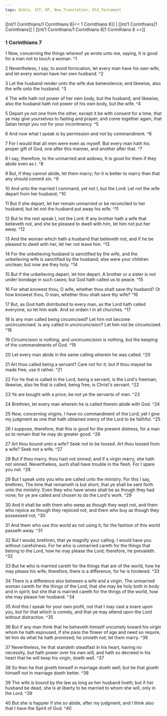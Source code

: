 ```yaml
---
tags: Bible, JST, NT, New_Translation, Old_Testament
---
```


[[nt/1 Corinthians/1 Corinthians 6|<< 1 Corinthians 6]] | [[nt/1 Corinthians|1 Corinthians]] | [[nt/1 Corinthians/1 Corinthians 8|1 Corinthians 8 >>]]

### 1 Corinthians 7

1 Now, concerning the things whereof ye wrote unto me, saying, It is good for a man not to touch a woman.  ^1

2 Nevertheless, I say, to avoid fornication, let every man have his own wife, and let every woman have her own husband.  ^2

3 Let the husband render unto the wife due benevolence; and likewise, also the wife unto the husband.  ^3

4 The wife hath not power of her own body, but the husband; and likewise, also the husband hath not power of his own body, but the wife.  ^4

5 Depart ye not one from the other, except it be with consent for a time, that ye may give yourselves to fasting and prayer; and come together again, that Satan tempt you not for your incontinency.  ^5

6 And now what I speak is by permission and not by commandment.  ^6

7 For I would that all men were even as myself. But every man hath his proper gift of God, one after this manner, and another after that.  ^7

8 I say, therefore, to the unmarried and widows, It is good for them if they abide even as I.  ^8

9 But, if they cannot abide, let them marry; for it is better to marry than that any should commit sin.  ^9

10 And unto the married I command, yet not I, but the Lord: Let not the wife depart from her husband;  ^10

11 But if she depart, let her remain unmarried or be reconciled to her husband; but let not the husband put away his wife.  ^11

12 But to the rest speak I, not the Lord: If any brother hath a wife that believeth not, and she be pleased to dwell with him, let him not put her away.  ^12

13 And the woman which hath a husband that believeth not, and if he be pleased to dwell with her, let her not leave him.  ^13

14 For the unbelieving husband is sanctified by the wife, and the unbelieving wife is sanctified by the husband; else were your children unclean; but now are they holy.  ^14

15 But if the unbelieving depart, let him depart. A brother or a sister is not under bondage in such cases; but God hath called us to peace.  ^15

16 For what knowest thou, O wife, whether thou shalt save thy husband? Or how knowest thou, O man, whether thou shalt save thy wife?  ^16

17 But, as God hath distributed to every man, as the Lord hath called everyone, so let him walk. And so ordain I in all churches.  ^17

18 Is any man called being circumcised? Let him not become uncircumcised. Is any called in uncircumcision? Let him not be circumcised.  ^18

19 Circumcision is nothing, and uncircumcision is nothing, but the keeping of the commandments of God.  ^19

20 Let every man abide in the same calling wherein he was called.  ^20

21 Art thou called being a servant? Care not for it; but if thou mayest be made free, use it rather.  ^21

22 For he that is called in the Lord, being a servant, is the Lord\'s freeman; likewise, also he that is called, being free, is Christ\'s servant.  ^22

23 Ye are bought with a price; be not ye the servants of men.  ^23

24 Brethren, let every man wherein he is called therein abide with God.  ^24

25 Now, concerning virgins, I have no commandment of the Lord; yet I give my judgment as one that hath obtained mercy of the Lord to be faithful.  ^25

26 I suppose, therefore, that this is good for the present distress, for a man so to remain that he may do greater good.  ^26

27 Art thou bound unto a wife? Seek not to be loosed. Art thou loosed from a wife? Seek not a wife.  ^27

28 But if thou marry, thou hast not sinned; and if a virgin marry, she hath not sinned. Nevertheless, such shall have trouble in the flesh. For I spare you not.  ^28

29 But I speak unto you who are called unto the ministry. For this I say, brethren, The time that remaineth is but short, that ye shall be sent forth unto the ministry. Even they who have wives shall be as though they had none; for ye are called and chosen to do the Lord\'s work.  ^29

30 And it shall be with them who weep as though they wept not, and them who rejoice as though they rejoiced not, and them who buy as though they possessed not,  ^30

31 And them who use this world as not using it; for the fashion of this world passeth away.  ^31

32 But I would, brethren, that ye magnify your calling. I would have you without carefulness. For he who is unmarried careth for the things that belong to the Lord, how he may please the Lord; therefore, he prevaileth.  ^32

33 But he who is married careth for the things that are of the world, how he may please his wife; therefore, there is a difference, for he is hindered.  ^33

34 There is a difference also between a wife and a virgin. The unmarried woman careth for the things of the Lord, that she may be holy both in body and in spirit; but she that is married careth for the things of the world, how she may please her husband.  ^34

35 And this I speak for your own profit, not that I may cast a snare upon you, but for that which is comely, and that ye may attend upon the Lord without distraction.  ^35

36 But if any man think that he behaveth himself uncomely toward his virgin whom he hath espoused, if she pass the flower of age and need so require, let him do what he hath promised; he sinneth not; let them marry.  ^36

37 Nevertheless, he that standeth steadfast in his heart, having no necessity, but hath power over his own will, and hath so decreed in his heart that he will keep his virgin, doeth well.  ^37

38 So then he that giveth himself in marriage doeth well; but he that giveth himself not in marriage doeth better.  ^38

39 The wife is bound by the law as long as her husband liveth; but if her husband be dead, she is at liberty to be married to whom she will, only in the Lord.  ^39

40 But she is happier if she so abide, after my judgment; and I think also that I have the Spirit of God.  ^40

 
